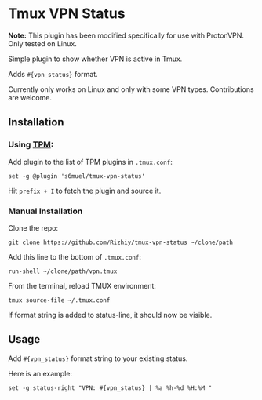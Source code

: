 # Tmux VPN Status

**Note:** This plugin has been modified specifically for use with ProtonVPN. Only tested on Linux.

Simple plugin to show whether VPN is active in Tmux.

Adds `#{vpn_status}` format.

Currently only works on Linux and only with some VPN types.
Contributions are welcome.

## Installation
### Using [TPM](https://github.com/tmux-plugins/tpm):

Add plugin to the list of TPM plugins in `.tmux.conf`:

    set -g @plugin 's6muel/tmux-vpn-status'

Hit `prefix + I` to fetch the plugin and source it.

### Manual Installation

Clone the repo:
```shell
git clone https://github.com/Rizhiy/tmux-vpn-status ~/clone/path
```

Add this line to the bottom of `.tmux.conf`:

    run-shell ~/clone/path/vpn.tmux

From the terminal, reload TMUX environment:
```shell
tmux source-file ~/.tmux.conf
```

If format string is added to status-line, it should now be visible.

## Usage
Add `#{vpn_status}` format string to your existing status.

Here is an example:

    set -g status-right "VPN: #{vpn_status} | %a %h-%d %H:%M "
